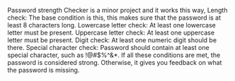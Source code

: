 Password strength Checker is a minor project and it works this way,
Length check: The base condition is this, this makes sure that the password is at least 8 characters long.
Lowercase letter check: At least one lowercase letter must be present.
Uppercase letter check: At least one uppercase letter must be present.
Digit check: At least one numeric digit should be there.
Special character check: Password should contain at least one special character, such as !@#$%^&*.
If all these conditions are met, the password is considered strong. Otherwise, it gives you feedback on what the password is missing.
